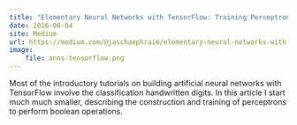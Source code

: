 ```yaml
---
title: "Elementary Neural Networks with TensorFlow: Training Perceptrons to Do Boolean Logic"
date: 2016-06-04
site: Medium
url: https://medium.com/@jaschaephraim/elementary-neural-networks-with-tensorflow-c2593ad3d60b#.p9qrd1u8t
image:
    file: anns-tensorflow.png
---
```

Most of the introductory tutorials on building artificial neural networks with TensorFlow involve the classification handwritten digits. In this article I start much much smaller, describing the construction and training of perceptrons to perform boolean operations.
